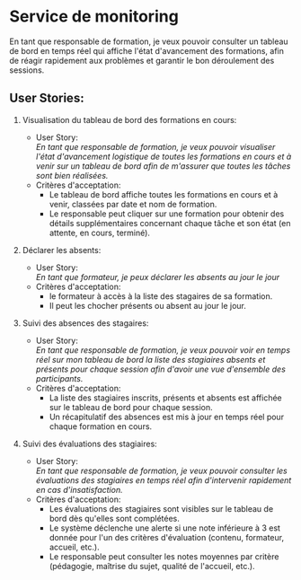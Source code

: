 # Service de monitoring

En tant que responsable de formation, je veux pouvoir consulter un tableau de bord en temps réel qui affiche l'état d'avancement des formations, afin de réagir rapidement aux problèmes et garantir le bon déroulement des sessions.

## User Stories:

1. Visualisation du tableau de bord des formations en cours:  
    - User Story:  
    *En tant que responsable de formation, je veux pouvoir visualiser l'état d'avancement logistique de toutes les formations en cours et à venir sur un tableau de bord afin de m'assurer que toutes les tâches sont bien réalisées.*
    - Critères d'acceptation:
        - Le tableau de bord affiche toutes les formations en cours et à venir, classées par date et nom de formation.
        - Le responsable peut cliquer sur une formation pour obtenir des détails supplémentaires concernant chaque tâche et son état (en attente, en cours, terminé).
    
2. Déclarer les absents:
    -  User Story:  
    *En tant que formateur, je peux déclarer les absents au jour le jour*
    -  Critères d'acceptation:
        - le formateur à accès à la liste des stagaires de sa formation.
        - Il peut les chocher présents ou absent au jour le jour.

3. Suivi des absences des stagaires:
    - User Story:  
    *En tant que responsable de formation, je veux pouvoir voir en temps réel sur mon tableau de bord la liste des stagiaires absents et présents pour chaque session afin d'avoir une vue d'ensemble des participants.*
    - Critères d'acceptation:   
        - La liste des stagiaires inscrits, présents et absents est affichée sur le tableau de bord pour chaque session.
        - Un récapitulatif des absences est mis à jour en temps réel pour chaque formation en cours.

4. Suivi des évaluations des stagiaires:
    - User Story:  
    *En tant que responsable de formation, je veux pouvoir consulter les évaluations des stagiaires en temps réel afin d'intervenir rapidement en cas d'insatisfaction.*
    - Critères d'acceptation:  
        - Les évaluations des stagiaires sont visibles sur le tableau de bord dès qu'elles sont complétées.
        - Le système déclenche une alerte si une note inférieure à 3 est donnée pour l'un des critères d'évaluation (contenu, formateur, accueil, etc.).
        - Le responsable peut consulter les notes moyennes par critère (pédagogie, maîtrise du sujet, qualité de l'accueil, etc.).